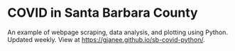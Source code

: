# COVID in Santa Barbara County

An example of webpage scraping, data analysis, and plotting using
Python.  Updated weekly.  View at
https://gjanee.github.io/sb-covid-python/.
